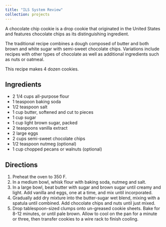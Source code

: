 ```yaml
---
title: "ILS System Review"
collection: projects
---
```


A chocolate chip cookie is a drop cookie that originated in the United States and features chocolate chips as its distinguishing ingredient.

The traditional recipe combines a dough composed of butter and both brown and white sugar with semi-sweet chocolate chips. Variations include recipes with other types of chocolate as well as additional ingredients such as nuts or oatmeal.

This recipe makes 4 dozen cookies.

## Ingredients

* 2 1/4 cups all-purpose flour
* 1 teaspoon baking soda
* 1/2 teaspoon salt
* 1 cup butter, softened and cut to pieces
* 1 cup sugar
* 1 cup light brown sugar, packed
* 2 teaspoons vanilla extract
* 2 large eggs
* 2 cups semi-sweet chocolate chips
* 1/2 teaspoon nutmeg (optional)
* 1 cup chopped pecans or walnuts (optional)

## Directions

1. Preheat the oven to 350 F.
2. In a medium bowl, whisk flour with baking soda, nutmeg and salt.
3. In a large bowl, beat butter with sugar and brown sugar until creamy and light. Add vanilla and eggs, one at a time, and mix until incorporated.
4. Gradually add dry mixture into the butter-sugar wet blend, mixing with a spatula until combined. Add chocolate chips and nuts until just mixed.
5. Drop tablespoon-sized clumps onto un-greased cookie sheets. Bake for 8-12 minutes, or until pale brown. Allow to cool on the pan for a minute or three, then transfer cookies to a wire rack to finish cooling.

